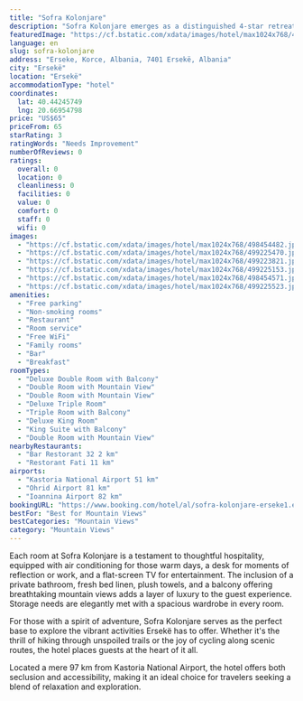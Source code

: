 ```yaml
---
title: "Sofra Kolonjare"
description: "Sofra Kolonjare emerges as a distinguished 4-star retreat in Ersekë, boasting an impressive array of amenities including a serene garden, an inviting restaurant, and a welcoming bar."
featuredImage: "https://cf.bstatic.com/xdata/images/hotel/max1024x768/498454482.jpg?k=41daf0b04d78220c23a1232c4fb69b981d419c6d74501400ca635e87ccd7cc0f&o=&hp=1"
language: en
slug: sofra-kolonjare
address: "Erseke, Korce, Albania, 7401 Ersekë, Albania"
city: "Ersekë"
location: "Ersekë"
accommodationType: "hotel"
coordinates:
  lat: 40.44245749
  lng: 20.66954798
price: "US$65"
priceFrom: 65
starRating: 3
ratingWords: "Needs Improvement"
numberOfReviews: 0
ratings:
  overall: 0
  location: 0
  cleanliness: 0
  facilities: 0
  value: 0
  comfort: 0
  staff: 0
  wifi: 0
images:
  - "https://cf.bstatic.com/xdata/images/hotel/max1024x768/498454482.jpg?k=41daf0b04d78220c23a1232c4fb69b981d419c6d74501400ca635e87ccd7cc0f&o=&hp=1"
  - "https://cf.bstatic.com/xdata/images/hotel/max1024x768/499225470.jpg?k=e2768115774c44066bf4be89ae1ea35758c197be21483fcf99f59e05223a7f48&o=&hp=1"
  - "https://cf.bstatic.com/xdata/images/hotel/max1024x768/499223821.jpg?k=3e1a3c4e9f957f26668ff93f96daa29b7fe11d7f1b9a62bb4657e155b5a31cc1&o=&hp=1"
  - "https://cf.bstatic.com/xdata/images/hotel/max1024x768/499225153.jpg?k=8badbbb7f6fe337b157de1613d43555498c8f87f2cc985b06c300779668a4d09&o=&hp=1"
  - "https://cf.bstatic.com/xdata/images/hotel/max1024x768/498454571.jpg?k=9930d57417a2c5fc2b81ce9cee1843c3ea59e37829f6c6168d2c79eafdf50e27&o=&hp=1"
  - "https://cf.bstatic.com/xdata/images/hotel/max1024x768/499225523.jpg?k=042866ee7a7b813e1569af4bb628744b690edaab3cbdc14db763cbd9be7f6341&o=&hp=1"
amenities:
  - "Free parking"
  - "Non-smoking rooms"
  - "Restaurant"
  - "Room service"
  - "Free WiFi"
  - "Family rooms"
  - "Bar"
  - "Breakfast"
roomTypes:
  - "Deluxe Double Room with Balcony"
  - "Double Room with Mountain View"
  - "Double Room with Mountain View"
  - "Deluxe Triple Room"
  - "Triple Room with Balcony"
  - "Deluxe King Room"
  - "King Suite with Balcony"
  - "Double Room with Mountain View"
nearbyRestaurants:
  - "Bar Restorant 32 2 km"
  - "Restorant Fati 11 km"
airports:
  - "Kastoria National Airport 51 km"
  - "Ohrid Airport 81 km"
  - "Ioannina Airport 82 km"
bookingURL: "https://www.booking.com/hotel/al/sofra-kolonjare-erseke1.en-gb.html?aid=8035640"
bestFor: "Best for Mountain Views"
bestCategories: "Mountain Views"
category: "Mountain Views"
---
```


Each room at Sofra Kolonjare is a testament to thoughtful hospitality, equipped with air conditioning for those warm days, a desk for moments of reflection or work, and a flat-screen TV for entertainment. The inclusion of a private bathroom, fresh bed linen, plush towels, and a balcony offering breathtaking mountain views adds a layer of luxury to the guest experience. Storage needs are elegantly met with a spacious wardrobe in every room.

For those with a spirit of adventure, Sofra Kolonjare serves as the perfect base to explore the vibrant activities Ersekë has to offer. Whether it's the thrill of hiking through unspoiled trails or the joy of cycling along scenic routes, the hotel places guests at the heart of it all.

Located a mere 97 km from Kastoria National Airport, the hotel offers both seclusion and accessibility, making it an ideal choice for travelers seeking a blend of relaxation and exploration.